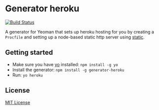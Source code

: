 # Generator heroku
[![Build Status](https://secure.travis-ci.org/passy/generator-heroku.png?branch=master)](https://travis-ci.org/passy/generator-heroku)

A generator for Yeoman that sets up heroku hosting for you by creating a
`Procfile` and setting up a node-based static http server using
[static](https://github.com/hongymagic/statik).

## Getting started
- Make sure you have [yo](https://github.com/yeoman/yo) installed:
    `npm install -g yo`
- Install the generator: `npm install -g generator-heroku`
- Run: `yo heroku`

## License
[MIT License](http://en.wikipedia.org/wiki/MIT_License)
